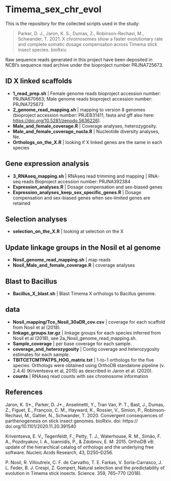 # Timema_sex_chr_evol


This is the repository for the collected scripts used in the study:

>Parker, D. J., Jaron, K. S., Dumas, Z., Robinson-Rechavi, M., Schwander, T. 2021. X chromosomes show a faster evolutionary rate and complete somatic dosage compensation across Timema stick insect species. bioRxiv.

Raw sequence reads generated in this project have been deposited in NCBI’s sequence read archive under the bioproject number PRJNA725673. 


## ID X linked scaffolds

* **1_read_prep.sh** | Female genome reads bioproject accession number: PRJNA670663;  Male genome reads bioproject accession number: PRJNA725673
* **2_genome_read_mapping.sh** | mapping to version 8 genomes (bioproject accession number: PRJEB31411, fasta and gff also here: https://doi.org/10.5281/zenodo.5636226).
* **Male_and_female_coverage.R** | Coverage analyses, heterozygosity.
* **Male_and_female_coverage_nucla.R** | Nucleotide diversity analyses, Ne.
* **Orthologs_on_the_X.R** | looking if X linked genes are the same in each species

## Gene expression analysis

* **3_RNAseq_mapping.sh** | RNAseq read trimming and mapping | RNA-seq reads Bioproject accession number: PRJNA392384
* **Expression_analyses.R** | Dosage compensation and sex-biased genes
* **Expression_analyses_keep_sex_specific_genes.R** | Dosage compensation and sex-biased genes when sex-limited genes are retained

## Selection analyses

* **selection_on_the_X.R** | looking at selection on the X


## Update linkage groups in the Nosil et al genome
* **Nosil_genome_read_mapping.sh** | map reads 
* **Nosil_Male_and_female_coverage.R**  | coverage analyses

## Blast to Bacillus
* **Bacillus_X_blast.sh** | Blast Timema X orthologs to Bacillus genome.

## data

* **Nosil_mapping/Tce_Nosil_30aDR_cov.csv** | coverage for each scaffold from Nosil et al (2018).
* **linkage_groups.tar.gz** | linkage groups for each species inferred from Nosil et al (2018), see 2a_Nosil_genome_read_mapping.sh.
* **Sample_coverage** | per base coverage for each sample.
* **coverage_and_heterozygosity** | Contig coverage and heterozygosity estimates for each sample.
* **TBITCETCMTPATPS_HOG_matrix.txt** | 1-to-1 orthologs for the five species. Orthologs were obtained using OrthoDB standalone pipeline (v. 2.4.4) (Kriventseva et al, 2015) as described in Jaron et al. (2020).
* **counts** | RNAseq read counts with sex chromosome information


## References

Jaron, K. S*., Parker, D. J*., Anselmetti, Y., Tran Van, P. T., Bast, J., Dumas,  Z., Figuet, E., François, C. M., Hayward, K., Rossier, V., Simion, P., Robinson-Rechavi,  M., Galtier, N., Schwander, T. 2020. Convergent consequences of parthenogenesis on stick insect genomes. bioRxiv. doi: https:// doi.org/10.1101/2020.11.20.391540

Kriventseva, E. V., Tegenfeldt, F., Petty, T. J., Waterhouse, R. M., Simão, F. A., Pozdnyakov, I. A., Ioannidis, P., & Zdobnov, E. M. 2015. OrthoDB v8: update of the hierarchical catalog of orthologs and the underlying free software. Nucleic Acids Research, 43, D250–D256.

P. Nosil, R. Villoutreix, C. F. de Carvalho, T. E. Farkas, V. Soria-Carrasco, J. L. Feder, B. J. Crespi, Z. Gompert, Natural selection and the predictability of evolution in Timema stick insects. Science. 359, 765–770 (2018).
